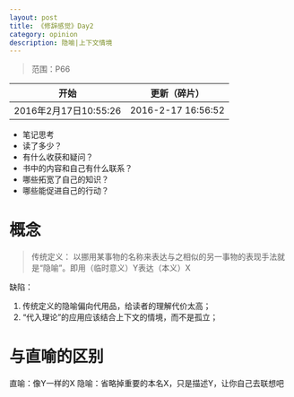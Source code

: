 ```yaml
---
layout: post
title: 《修辞感觉》Day2
category: opinion
description: 隐喻|上下文情境
---
```



> 范围：P66
> 
| 开始| 更新（碎片） |
|--------|--------|
|  2016年2月17日10:55:26 | 2016-2-17 16:56:52   |

> 
+ 笔记思考
 + 读了多少？
 + 有什么收获和疑问？
 + 书中的内容和自己有什么联系？
 + 哪些拓宽了自己的知识？
 + 哪些能促进自己的行动？


# 概念

>传统定义： 以挪用某事物的名称来表达与之相似的另一事物的表现手法就是“隐喻”。即用（临时意义）Y表达（本义）X

缺陷：

1. 传统定义的隐喻偏向代用品，给读者的理解代价太高；
1. “代入理论”的应用应该结合上下文的情境，而不是孤立；

# 与直喻的区别

直喻：像Y一样的X
隐喻：省略掉重要的本名X，只是描述Y，让你自己去联想吧